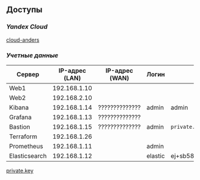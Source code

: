 ## Доступы

### *Yandex Cloud*

[cloud-anders](https://console.cloud.yandex.ru/cloud/b1gcvt5l6bsrvg3nfac5)

### *Учетные данные*

| Сервер        | IP-адрес (LAN) | IP-адрес (WAN) | Логин   | Пароль               | 
| ------------- | -------------- | -------------- | ------- | -------------------- |
| Web1          | 192.168.1.10   |                |         |                      |
| Web2          | 192.168.2.10   |                |         |                      |
| Kibana        | 192.168.1.14   | ?????????????? | admin   | admin                |
| Grafana       | 192.168.1.13   | ?????????????? |         |                      |
| Bastion       | 192.168.1.15   | ?????????????? | admin   | `private.key`        |
| Terraform     | 192.168.1.26   |                |         |                      |
| Prometheus    | 192.168.1.11   |                | admin   |                      |
| Elasticsearch | 192.168.1.12   |                | elastic | ej+sb58L*D5oS53X55e9 |

[private.key](https://github.com/Anders1994/Diplom/files/12436252/private.zip)